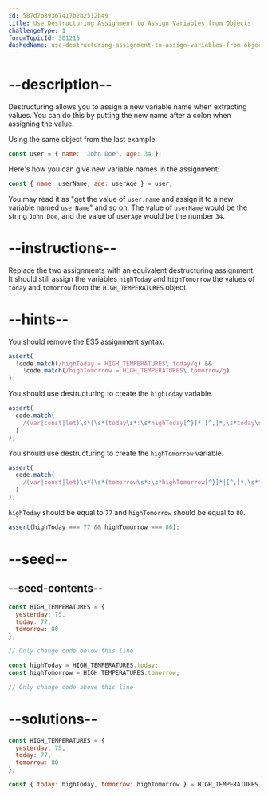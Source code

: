 ```yaml
---
id: 587d7b89367417b2b2512b49
title: Use Destructuring Assignment to Assign Variables from Objects
challengeType: 1
forumTopicId: 301215
dashedName: use-destructuring-assignment-to-assign-variables-from-objects
---
```


# --description--

Destructuring allows you to assign a new variable name when extracting values. You can do this by putting the new name after a colon when assigning the value.

Using the same object from the last example:

```js
const user = { name: 'John Doe', age: 34 };
```

Here's how you can give new variable names in the assignment:

```js
const { name: userName, age: userAge } = user;
```

You may read it as "get the value of `user.name` and assign it to a new variable named `userName`" and so on. The value of `userName` would be the string `John Doe`, and the value of `userAge` would be the number `34`.

# --instructions--

Replace the two assignments with an equivalent destructuring assignment. It should still assign the variables `highToday` and `highTomorrow` the values of `today` and `tomorrow` from the `HIGH_TEMPERATURES` object.

# --hints--

You should remove the ES5 assignment syntax.

```js
assert(
  !code.match(/highToday = HIGH_TEMPERATURES\.today/g) &&
    !code.match(/highTomorrow = HIGH_TEMPERATURES\.tomorrow/g)
);
```

You should use destructuring to create the `highToday` variable.

```js
assert(
  code.match(
    /(var|const|let)\s*{\s*(today\s*:\s*highToday[^}]*|[^,]*,\s*today\s*:\s*highToday\s*)}\s*=\s*HIGH_TEMPERATURES(;|\s+|\/\/)/g
  )
);
```

You should use destructuring to create the `highTomorrow` variable.

```js
assert(
  code.match(
    /(var|const|let)\s*{\s*(tomorrow\s*:\s*highTomorrow[^}]*|[^,]*,\s*tomorrow\s*:\s*highTomorrow\s*)}\s*=\s*HIGH_TEMPERATURES(;|\s+|\/\/)/g
  )
);
```

`highToday` should be equal to `77` and `highTomorrow` should be equal to `80`.

```js
assert(highToday === 77 && highTomorrow === 80);
```

# --seed--

## --seed-contents--

```js
const HIGH_TEMPERATURES = {
  yesterday: 75,
  today: 77,
  tomorrow: 80
};

// Only change code below this line

const highToday = HIGH_TEMPERATURES.today;
const highTomorrow = HIGH_TEMPERATURES.tomorrow;

// Only change code above this line
```

# --solutions--

```js
const HIGH_TEMPERATURES = {
  yesterday: 75,
  today: 77,
  tomorrow: 80
};

const { today: highToday, tomorrow: highTomorrow } = HIGH_TEMPERATURES;
```
